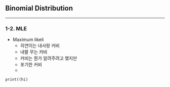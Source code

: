
## Binomial Distribution
---

### 1-2. MLE

- Maximum likeli
  * 히연이는 내사랑 커비
  * 내팔 무는 커비 
  * 커비는 뭔가 알려주려고 했지만
  * 포기한 커비 
  * 
```
print((hi)
```
